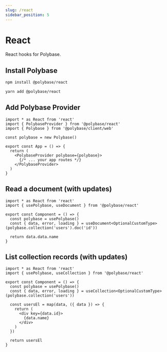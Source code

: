 ```yaml
---
slug: /react
sidebar_position: 5
---
```


# React

React hooks for Polybase.


## Install Polybase

```bash
npm install @polybase/react
```
```bash
yarn add @polybase/react
```


## Add Polybase Provider

```tsx
import * as React from 'react'
import { PolybaseProvider } from '@polybase/react'
import { Polybase } from '@polybase/client/web'

const polybase = new Polybase()

export const App = () => {
  return (
    <PolybaseProvider polybase={polybase}>
      {/* ... your app routes */}
    </PolybaseProvider>
  )
}
```

## Read a document (with updates)

```tsx
import * as React from 'react'
import { usePolybase, useDocument } from '@polybase/react'

export const Component = () => {
  const polybase = usePolybase()
  const { data, error, loading } = useDocument<OptionalCustomType>(polybase.collection('users').doc('id'))

  return data.data.name
}
```


## List collection records (with updates)

```tsx
import * as React from 'react'
import { usePolybase, useCollection } from '@polybase/react'

export const Component = () => {
  const polybase = usePolybase()
  const { data, error, loading } = useCollection<OptionalCustomType>(polybase.collection('users'))

  const usersEl = map(data, ({ data }) => {
    return (
      <div key={data.id}>
        {data.name}
      </div>
    )
  })

  return usersEl
}
```